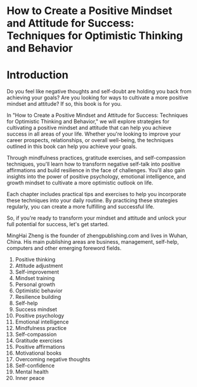 # How to Create a Positive Mindset and Attitude for Success: Techniques for Optimistic Thinking and Behavior

# Introduction

Do you feel like negative thoughts and self-doubt are holding you back from achieving your goals? Are you looking for ways to cultivate a more positive mindset and attitude? If so, this book is for you.

In "How to Create a Positive Mindset and Attitude for Success: Techniques for Optimistic Thinking and Behavior," we will explore strategies for cultivating a positive mindset and attitude that can help you achieve success in all areas of your life. Whether you're looking to improve your career prospects, relationships, or overall well-being, the techniques outlined in this book can help you achieve your goals.

Through mindfulness practices, gratitude exercises, and self-compassion techniques, you'll learn how to transform negative self-talk into positive affirmations and build resilience in the face of challenges. You'll also gain insights into the power of positive psychology, emotional intelligence, and growth mindset to cultivate a more optimistic outlook on life.

Each chapter includes practical tips and exercises to help you incorporate these techniques into your daily routine. By practicing these strategies regularly, you can create a more fulfilling and successful life.

So, if you're ready to transform your mindset and attitude and unlock your full potential for success, let's get started.

MingHai Zheng is the founder of zhengpublishing.com and lives in Wuhan, China. His main publishing areas are business, management, self-help, computers and other emerging foreword fields.



1. Positive thinking
2. Attitude adjustment
3. Self-improvement
4. Mindset training
5. Personal growth
6. Optimistic behavior
7. Resilience building
8. Self-help
9. Success mindset
10. Positive psychology
11. Emotional intelligence
12. Mindfulness practice
13. Self-compassion
14. Gratitude exercises
15. Positive affirmations
16. Motivational books
17. Overcoming negative thoughts
18. Self-confidence
19. Mental health
20. Inner peace


